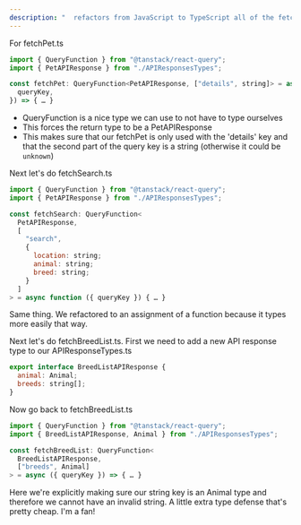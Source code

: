 ```yaml
---
description: "  refactors from JavaScript to TypeScript all of the fetching"
---
```


For fetchPet.ts

```javascript
import { QueryFunction } from "@tanstack/react-query";
import { PetAPIResponse } from "./APIResponsesTypes";

const fetchPet: QueryFunction<PetAPIResponse, ["details", string]> = async ({
  queryKey,
}) => { … }
```

- QueryFunction is a nice type we can use to not have to type ourselves
- This forces the return type to be a PetAPIResponse
- This makes sure that our fetchPet is only used with the 'details' key and that the second part of the query key is a string (otherwise it could be `unknown`)

Next let's do fetchSearch.ts

```javascript
import { QueryFunction } from "@tanstack/react-query";
import { PetAPIResponse } from "./APIResponsesTypes";

const fetchSearch: QueryFunction<
  PetAPIResponse,
  [
    "search",
    {
      location: string;
      animal: string;
      breed: string;
    }
  ]
> = async function ({ queryKey }) { … }
```

Same thing. We refactored to an assignment of a function because it types more easily that way.

Next let's do fetchBreedList.ts. First we need to add a new API response type to our APIResponseTypes.ts

```javascript
export interface BreedListAPIResponse {
  animal: Animal;
  breeds: string[];
}
```

Now go back to fetchBreedList.ts

```javascript
import { QueryFunction } from "@tanstack/react-query";
import { BreedListAPIResponse, Animal } from "./APIResponsesTypes";

const fetchBreedList: QueryFunction<
  BreedListAPIResponse,
  ["breeds", Animal]
> = async ({ queryKey }) => { … }
```

Here we're explicitly making sure our string key is an Animal type and therefore we cannot have an invalid string. A little extra type defense that's pretty cheap. I'm a fan!

